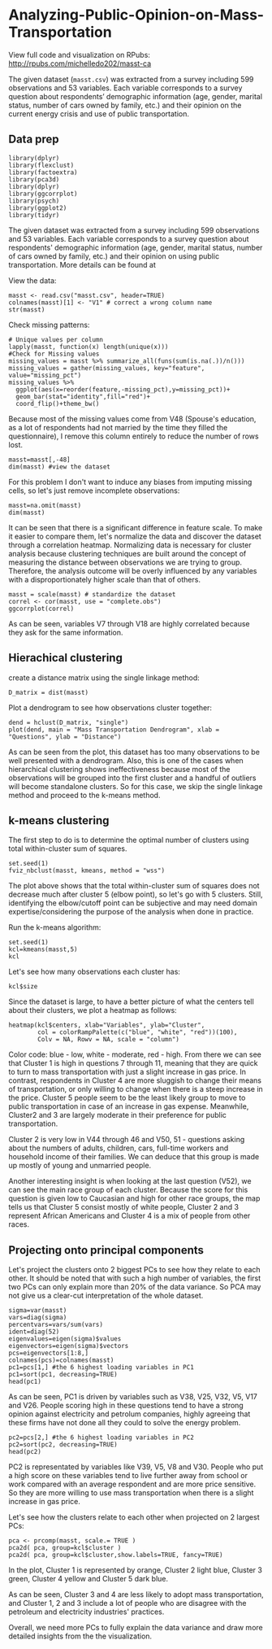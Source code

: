 # Analyzing-Public-Opinion-on-Mass-Transportation
View full code and visualization on RPubs: http://rpubs.com/michelledo202/masst-ca


The given dataset (`masst.csv`) was extracted from a survey including 599 observations and 53 variables. Each variable corresponds to a survey question about respondents’ demographic information (age, gender, marital status, number of cars owned by family, etc.) and their opinion on the current energy crisis and use of public transportation.

## Data prep

```{r include=FALSE}
library(dplyr)
library(flexclust)
library(factoextra)
library(pca3d)
library(dplyr)
library(ggcorrplot)
library(psych)
library(ggplot2)
library(tidyr)
```

The given dataset was extracted from a survey including 599 observations and 53 variables. Each variable corresponds to a survey question about respondents' demographic information (age, gender, marital status, number of cars owned by family, etc.) and their opinion on using public transportation. More details can be found at 

View the data: 

```{r}
masst <- read.csv("masst.csv", header=TRUE)
colnames(masst)[1] <- "V1" # correct a wrong column name
str(masst)
```

Check missing patterns:

```{r}
# Unique values per column
lapply(masst, function(x) length(unique(x))) 
#Check for Missing values
missing_values = masst %>% summarize_all(funs(sum(is.na(.))/n()))
missing_values = gather(missing_values, key="feature", value="missing_pct")
missing_values %>% 
  ggplot(aes(x=reorder(feature,-missing_pct),y=missing_pct))+
  geom_bar(stat="identity",fill="red")+
  coord_flip()+theme_bw()
```

Because most of the missing values come from V48 (Spouse's education, as a lot of respondents had not married by the time they filled the questionnaire), I remove this column entirely to reduce the number of rows lost. 

```{r}
masst=masst[,-48]
dim(masst) #view the dataset
```

For this problem I don't want to induce any biases from imputing missing cells, so let's just remove incomplete observations:

```{r cache = TRUE}
masst=na.omit(masst)
dim(masst)
```

It can be seen that there is a significant difference in feature scale. To make it easier to compare them, let's normalize the data and discover the dataset through a correlation heatmap. Normalizing data is necessary for cluster analysis because clustering techniques are built around the concept of measuring the distance between observations we are trying to group. Therefore, the analysis outcome will be overly influenced by any variables with a disproportionately higher scale than that of others. 

```{r cache = TRUE}
masst = scale(masst) # standardize the dataset
correl <- cor(masst, use = "complete.obs")
ggcorrplot(correl)
```

As can be seen, variables V7 through V18 are highly correlated because they ask for the same information. 

## Hierachical clustering

create a distance matrix using the single linkage method: 

```{r cache = TRUE}
D_matrix = dist(masst)
```

Plot a dendrogram to see how observations cluster together: 

```{r cache = TRUE}
dend = hclust(D_matrix, "single")
plot(dend, main = "Mass Transportation Dendrogram", xlab = "Questions", ylab = "Distance")
```

As can be seen from the plot, this dataset has too many observations to be well presented with a dendrogram. Also, this is one of the cases when hierarchical clustering shows ineffectiveness because most of the observations will be grouped into the first cluster and a handful of outliers will become standalone clusters. So for this case, we skip the single linkage method and proceed to the k-means method. 

## k-means clustering

The first step to do is to determine the optimal number of clusters using total within-cluster sum of squares. 

```{r}
set.seed(1)
fviz_nbclust(masst, kmeans, method = "wss")
```

The plot above shows that the total within-cluster sum of squares does not decrease much after cluster 5 (elbow point), so let's go with 5 clusters. Still, identifying the elbow/cutoff point can be subjective and may need domain expertise/considering the purpose of the analysis when done in practice.  

Run the k-means algorithm: 

```{r}
set.seed(1)
kcl=kmeans(masst,5)
kcl
```

Let's see how many observations each cluster has: 

```{r}
kcl$size
```

Since the dataset is large, to have a better picture of what the centers tell about their clusters, we plot a heatmap as follows: 

```{r}
heatmap(kcl$centers, xlab="Variables", ylab="Cluster",
        col = colorRampPalette(c("blue", "white", "red"))(100),
        Colv = NA, Rowv = NA, scale = "column")
```

Color code: blue - low, white - moderate, red - high. From there we can see that Cluster 1 is high in questions 7 through 11, meaning that they are quick to turn to mass transportation with just a slight increase in gas price. In contrast, respondents in Cluster 4 are more sluggish to change their means of transportation, or only willing to change when there is a steep increase in the price. Cluster 5 people seem to be the least likely group to move to public transportation in case of an increase in gas expense. Meanwhile, Cluster2 and 3 are largely moderate in their preference for public transportation. 

Cluster 2 is very low in V44 through 46 and V50, 51 - questions asking about the numbers of adults, children, cars, full-time workers and household income of their families. We can deduce that this group is made up mostly of young and unmarried people. 

Another interesting insight is when looking at the last question (V52), we can see the main race group of each cluster. Because the score for this question is given low to Caucasian and high for other race groups, the map tells us that Cluster 5 consist mostly of white people, Cluster 2 and 3 represent African Americans and Cluster 4 is a mix of people from other races. 

## Projecting onto principal components

Let's project the clusters onto 2 biggest PCs to see how they relate to each other. It should be noted that with such a high number of variables, the first two PCs can only explain more than 20% of the data variance. So PCA may not give us a clear-cut interpretation of the whole dataset.  

```{r cache = TRUE}
sigma=var(masst)
vars=diag(sigma)
percentvars=vars/sum(vars)
ident=diag(52)
eigenvalues=eigen(sigma)$values
eigenvectors=eigen(sigma)$vectors
pcs=eigenvectors[1:8,]
colnames(pcs)=colnames(masst)
pc1=pcs[1,] #the 6 highest loading variables in PC1 
pc1=sort(pc1, decreasing=TRUE)
head(pc1)
```

As can be seen, PC1 is driven by variables such as V38, V25, V32, V5, V17 and V26. People scoring high in these questions tend to have a strong opinion against electricity and petrolum companies, highly agreeing that these firms have not done all they could to solve the energy problem.  

```{r cache = TRUE}
pc2=pcs[2,] #the 6 highest loading variables in PC2
pc2=sort(pc2, decreasing=TRUE)
head(pc2)
```

PC2 is representated by variables like V39, V5, V8 and V30. People who put a high score on these variables tend to live further away from school or work compared with an average respondent and are more price sensitive. So they are more willing to use mass transportation when there is a slight increase in gas price. 

Let's see how the clusters relate to each other when projected on 2 largest PCs:

```{r}
pca <- prcomp(masst, scale.= TRUE )
pca2d( pca, group=kcl$cluster )
pca2d( pca, group=kcl$cluster,show.labels=TRUE, fancy=TRUE)
```

In the plot, Cluster 1 is represented by orange, Cluster 2 light blue, Cluster 3 green, Cluster 4 yellow and Cluster 5 dark blue. 

As can be seen, Cluster 3 and 4 are less likely to adopt mass transportation, and Cluster 1, 2 and 3 include a lot of people who are disagree with the petroleum and electricity industries' practices. 

Overall, we need more PCs to fully explain the data variance and draw more detailed insights from the the visualization. 
